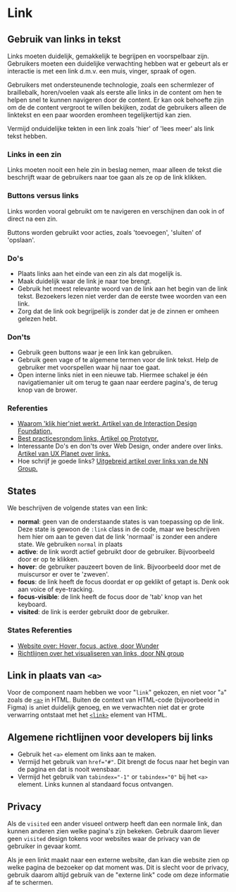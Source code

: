 <!-- @license CC0-1.0 -->

# Link

## Gebruik van links in tekst

Links moeten duidelijk, gemakkelijk te begrijpen en voorspelbaar zijn. Gebruikers moeten een duidelijke verwachting hebben wat er gebeurt als er interactie is met een link d.m.v. een muis, vinger, spraak of ogen.

Gebruikers met ondersteunende technologie, zoals een schermlezer of braillebalk, horen/voelen vaak als eerste alle links in de content om hen te helpen snel te kunnen navigeren door de content. Er kan ook behoefte zijn om de de content vergroot te willen bekijken, zodat de gebruikers alleen de linktekst en een paar woorden eromheen tegelijkertijd kan zien.

Vermijd onduidelijke tekten in een link zoals 'hier' of 'lees meer' als link tekst hebben.

### Links in een zin

Links moeten nooit een hele zin in beslag nemen, maar alleen de tekst die beschrijft waar de gebruikers naar toe gaan als ze op de link klikken.

### Buttons versus links

Links worden vooral gebruikt om te navigeren en verschijnen dan ook in of direct na een zin.

Buttons worden gebruikt voor acties, zoals 'toevoegen', 'sluiten' of 'opslaan'.

### Do's

- Plaats links aan het einde van een zin als dat mogelijk is.
- Maak duidelijk waar de link je naar toe brengt.
- Gebruik het meest relevante woord van de link aan het begin van de link tekst. Bezoekers lezen niet verder dan de eerste twee woorden van een link.
- Zorg dat de link ook begrijpelijk is zonder dat je de zinnen er omheen gelezen hebt.

### Don'ts

- Gebruik geen buttons waar je een link kan gebruiken.
- Gebruik geen vage of te algemene termen voor de link tekst. Help de gebruiker met voorspellen waar hij naar toe gaat.
- Open interne links niet in een nieuwe tab. Hiermee schakel je één navigatiemanier uit om terug te gaan naar eerdere pagina's, de terug knop van de brower.

### Referenties

- [Waarom 'klik hier'niet werkt. Artikel van de Interaction Design Foundation.](https://www.interaction-design.org/literature/article/tips-for-better-hyperlink-ux)
- [Best practicesrondom links, Artikel op Prototypr.](https://blog.prototypr.io/a-guide-to-designing-perfect-links-in-ux-414558f35730)
- Interessante Do's en don'ts over Web Design, onder andere over links. [Artikel van UX Planet over links.](https://uxplanet.org/dos-and-don-ts-of-web-design-8c9d6a5de7c6)
- Hoe schrijf je goede links? [Uitgebreid artikel over links van de NN Group.](https://www.nngroup.com/articles/writing-links/)

## States

We beschrijven de volgende states van een link:

- **normal**: geen van de onderstaande states is van toepassing op de link. Deze state is gewoon de `:link` class in de code, maar we beschrijven hem hier om aan te geven dat de link 'normaal' is zonder een andere state. We gebruiken `normal` in plaats
- **active**: de link wordt actief gebruikt door de gebruiker. Bijvoorbeeld door er op te klikken.
- **hover**: de gebruiker pauzeert boven de link. Bijvoorbeeld door met de muiscursor er over te 'zweven'.
- **focus**: de link heeft de focus doordat er op geklikt of getapt is. Denk ook aan voice of eye-tracking.
- **focus-visible**: de link heeft de focus door de 'tab' knop van het keyboard.
- **visited**: de link is eerder gebruikt door de gebruiker.

### States Referenties

- [Website over: Hover, focus, active, door Wunder](https://wunder.io/wunderpedia/accessibility/accessible-uis/hover-focus-active/)
- [Richtlijnen over het visualiseren van links, door NN group](https://www.nngroup.com/articles/guidelines-for-visualizing-links/)

## Link in plaats van `<a>`

Voor de component naam hebben we voor "`link`" gekozen, en niet voor "`a`" zoals de [`<a>`](https://html.spec.whatwg.org/multipage/text-level-semantics.html#the-a-element) in HTML. Buiten de context van HTML-code (bijvoorbeeld in Figma) is `a`niet duidelijk genoeg, en we verwachten niet dat er grote verwarring ontstaat met het [`<link>`](https://html.spec.whatwg.org/multipage/semantics.html#the-link-element) element van HTML.

## Algemene richtlijnen voor developers bij links

- Gebruik het `<a>` element om links aan te maken.
- Vermijd het gebruik van `href="#"`. Dit brengt de focus naar het begin van de pagina en dat is nooit wensbaar.
- Vermijd het gebruik van `tabindex="-1"` or `tabindex="0"` bij het `<a>` element. Links kunnen al standaard focus ontvangen.

## Privacy

Als de `visited` een ander visueel ontwerp heeft dan een normale link, dan kunnen anderen zien welke pagina's zijn bekeken. Gebruik daarom liever geen `visited` design tokens voor websites waar de privacy van de gebruiker in gevaar komt.

Als je een linkt maakt naar een externe website, dan kan die website zien op welke pagina de bezoeker op dat moment was. Dit is slecht voor de privacy, gebruik daarom altijd gebruik van de "externe link" code om deze informatie af te schermen.
